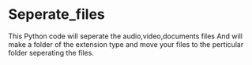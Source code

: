 # Seperate_files
This Python code will seperate the audio,video,documents files And will make a folder of the extension type and move your files to the perticular folder seperating the files.  
